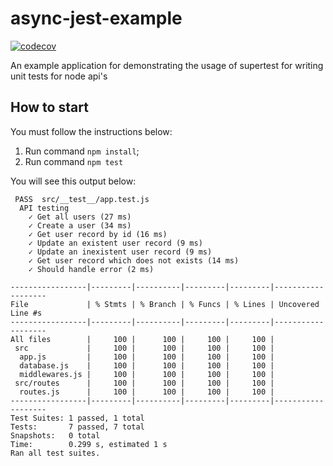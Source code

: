 # async-jest-example

[![codecov](https://codecov.io/gh/web-needle/async-jest-example/branch/main/graph/badge.svg?token=VOQ4SD0JT7)](https://codecov.io/gh/web-needle/async-jest-example)

An example application for demonstrating the usage of supertest for writing unit tests for node api's

## How to start

You must follow the instructions below:

1. Run command `npm install`; 
2. Run command `npm test`

You will see this output below:

```
 PASS  src/__test__/app.test.js
  API testing
    ✓ Get all users (27 ms)
    ✓ Create a user (34 ms)
    ✓ Get user record by id (16 ms)
    ✓ Update an existent user record (9 ms)
    ✓ Update an inexistent user record (9 ms)
    ✓ Get user record which does not exists (14 ms)
    ✓ Should handle error (2 ms)

-----------------|---------|----------|---------|---------|-------------------
File             | % Stmts | % Branch | % Funcs | % Lines | Uncovered Line #s 
-----------------|---------|----------|---------|---------|-------------------
All files        |     100 |      100 |     100 |     100 |                   
 src             |     100 |      100 |     100 |     100 |                   
  app.js         |     100 |      100 |     100 |     100 |                   
  database.js    |     100 |      100 |     100 |     100 |                   
  middlewares.js |     100 |      100 |     100 |     100 |                   
 src/routes      |     100 |      100 |     100 |     100 |                   
  routes.js      |     100 |      100 |     100 |     100 |                   
-----------------|---------|----------|---------|---------|-------------------
Test Suites: 1 passed, 1 total
Tests:       7 passed, 7 total
Snapshots:   0 total
Time:        0.299 s, estimated 1 s
Ran all test suites.

```

